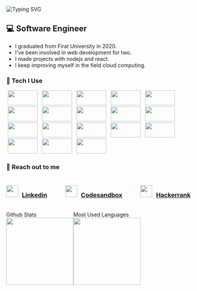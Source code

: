 ![Typing SVG](https://readme-typing-svg.herokuapp.com?color=d40a93&width=300&lines=Hi+Guys%2C;I'm+Murat%2C;I'm+a+Software+Engineer.;)

## :computer: Software Engineer 
- I graduated from Firat University in 2020.
- I've been involved in web development for two.
- I made projects with nodejs and react.
- I keep improving myself in the field cloud computing.
  <br/>

### :pushpin: Tech I Use

<div >
<img  height="40" width="80" style="margin:0 4px;" src="https://img.shields.io/badge/Html5-rgb(238, 126, 21)?logo=html5" />
<img  height="40" width="80" style="margin:0 4px;" src="https://img.shields.io/badge/Css3-rgb(90, 168, 235)?logo=css3" />
<img  height="40" width="80" style="margin:0 4px;" src="https://img.shields.io/badge/Javascript-rgb(255, 192 ,0)?logo=javascript" />
<img  height="40" width="80" style="margin:0 4px;" src="https://img.shields.io/badge/Bootstrap-rgb(131, 111, 255)?logo=bootstrap" />
<img  height="40" width="80" style="margin:0 4px;" src="https://img.shields.io/badge/Jquery-rgb(24, 50, 82)?logo=jquery" />
<img  height="40" width="80" style="margin:0 4px;" src="https://img.shields.io/badge/Sass-rgb(150, 60, 123)?logo=sass" />
<img  height="40" width="80" style="margin:0 4px;" src="https://img.shields.io/badge/TypeScript-rgb(20, 50, 120)?logo=typescript" />
<img  height="40" width="80" style="margin:0 4px;" src="https://img.shields.io/badge/React-rgb(0, 0, 0)?logo=react" />
  <img  height="40" width="80" style="margin:0 4px;" src="https://img.shields.io/badge/Nodejs-rgb(0, 139, 0)?logo=node.js" />
<img  height="40" width="80" style="margin:0 4px;" src="https://img.shields.io/badge/OpenApi-green?logo=openapiinitiative" />
<img  height="40" width="80" style="margin:0 4px;" src="https://img.shields.io/badge/Express-rgb(199, 199, 199)?logo=express" />
<img  height="40" width="80" style="margin:0 4px;" src="https://img.shields.io/badge/Mongoose-white?logo=mongoose" />
<img  height="40" width="80" style="margin:0 4px;" src="https://img.shields.io/badge/Socketio-rgb(0, 0, 0)?logo=socket.io" />
<img  height="40" width="80" style="margin:0 4px;" src="https://img.shields.io/badge/Redis-white?logo=redis" />
<img  height="40" width="80" style="margin:0 4px;" src="https://img.shields.io/badge/Rabbitmq-white?logo=rabbitmq" />
<img  height="40" width="80" style="margin:0 4px;" src="https://img.shields.io/badge/Graphql-rgb(225, 0, 152)?logo=graphql" />
<img  height="40" width="80" style="margin:0 4px;" src="https://img.shields.io/badge/Mongodb-white?logo=mongodb" />
<img  height="40" width="80" style="margin:0 4px;" src="https://img.shields.io/badge/Postgresql-rgb(24, 50, 82)?logo=postgresql" />

 </div>

### :pushpin: Reach out to me

<div class="social"  style="display:flex;justify-content:space-between;">

### <img  height="32" width="32" src="https://unpkg.com/simple-icons@v5/icons/linkedin.svg" /><span style="margin:10px;">[Linkedin]</span>

### <img  height="32" width="32" src="https://unpkg.com/simple-icons@v5/icons/codesandbox.svg" /><span style="margin:10px;">[Codesandbox]</span>

### <img  height="32" width="32" src="https://unpkg.com/simple-icons@v5/icons/hackerrank.svg" /><span style="margin:10px;">[Hackerrank]</span>

 </div>

[linkedin]: https://www.linkedin.com/in/muratcayir23/
[codesandbox]: https://codesandbox.io/u/muratcayir
[hackerrank]: https://www.hackerrank.com/muratcayir

<br/>

<div style="display:flex;">

<div>
<summary>Github Stats</summary>
<img style="height:180px;"src="https://github-readme-stats.vercel.app/api?username=muratcayir&show_icons=true&theme=highcontrast">
</div>

<div>
<summary>Most Used Languages</summary>
<img style="height:180px;" src="https://github-readme-stats.vercel.app/api/top-langs/?username=muratcayir&layout=compact">
</div>

</div>

<br/>








